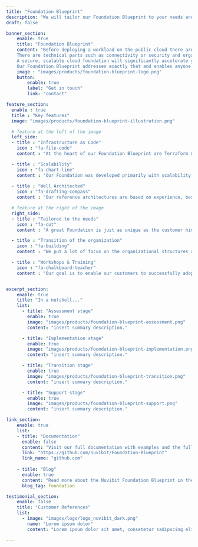 ```yaml
---
title: "Foundation Blueprint"
description: "We will tailor our Foundation Blueprint to your needs and enable you to deliver Foundation Capabilities to your Cloud Workload Development Teams with a high level of maturity."
draft: false

banner_section:
    enable: true
    title: "Foundation Blueprint"
    content: "Before deploying a workload on the public cloud there are many moving parts which have to be coordinated. 
    There are technical parts such as connectivity or security and organizational parts such as finance or operations.
    A secure, scalable cloud foundation will significantly accelerate your cloud adoption journey and is one of the most important and hardest challenges.<br/><br/>
    Our Foundation Blueprint addresses exactly that and enables anyone to build a tailored Cloud Foundation in just a few steps."
    image : "images/products/foundation-blueprint-logo.png"
    button:
        enable: true
        label: "Get in touch"
        link: "contact"

feature_section:
  enable : true
  title : "Key features"
  image: "images/products/foundation-blueprint-illustration.png"

  # feature at the left of the image
  left_side:
  - title : "Infrastructure as Code"
    icon : "fa-file-code"
    content : "At the heart of our Foundation Blueprint are Terraform modules, which dramatically simplify the management of the entire Cloud Foundation."

  - title : "Scalability"
    icon : "fa-chart-line"
    content : "Our Foundation was developed primarily with scalability in mind."
    
  - title : "Well Architected"
    icon : "fa-drafting-compass"
    content : "Our reference architectures are based on experience, best practices and the AWS Well-Architected Framework."

  # feature at the right of the image
  right_side:
  - title : "Tailored to the needs"
    icon : "fa-cut"
    content : "A great Foundation is just as unique as the customer himself and that's why we adjust our Blueprint exactly to your needs"

  - title : "Transition of the organization"
    icon : "fa-building"
    content : "We put a lot of focus on the organizational structures and cloud strategy to maximize opportunities for success."

  - title : "Workshops & Training"
    icon : "fa-chalkboard-teacher"
    content : "Our goal is to enable our customers to successfully adopt and operate our foundation blueprint."


excerpt_section:
    enable: true
    title: "In a nutshell..."
    list:
      - title: "Assessment stage"
        enable: true
        image: "images/products/foundation-blueprint-assessment.png"
        content: "insert summary description."

      - title: "Implementation stage"
        enable: true
        image: "images/products/foundation-blueprint-implementation.png"
        content: "insert summary description."

      - title: "Transition stage"
        enable: true
        image: "images/products/foundation-blueprint-transition.png"
        content: "insert summary description."

      - title: "Support stage"
        enable: true
        image: "images/products/foundation-blueprint-support.png"
        content: "insert summary description."

link_section:
    enable: true
    list:
    - title: "Documentation"
      enable: false
      content: "Visit our full documentation with examples and the full architecture on"
      link: "https://github.com/nuvibit/Foundation-Blueprint"
      link_name: "github.com"
    
    - title: "Blog"
      enable: true
      content: "Read more about the Nuvibit Foundation Blueprint in these blog posts"
      blog_tag: foundation

testimonial_section:
    enable: false
    title: "Customer References"
    list:
      - image: "images/logo/logo_nuvibit_dark.png"
        name: "Lorem ipsum dolor"
        content: "Lorem ipsum dolor sit amet, consetetur sadipscing elitr, sed diam nonumy eirmod tempor invidunt"

---
```

